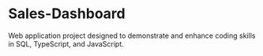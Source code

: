 # Sales-Dashboard
Web application project designed to demonstrate and enhance coding skills in SQL, TypeScript, and JavaScript.
